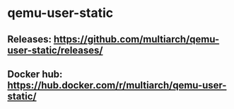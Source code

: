 # qemu-user-static

## Releases: https://github.com/multiarch/qemu-user-static/releases/
## Docker hub: https://hub.docker.com/r/multiarch/qemu-user-static/
